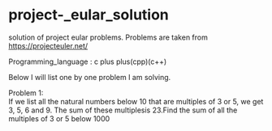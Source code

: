 # project-_eular_solution
solution of project eular problems. Problems are taken from https://projecteuler.net/

Programming_language : c plus plus(cpp)(c++)

Below I will list one by one problem I am solving.

Problem 1:<br>
If we list all the natural numbers below 10 that are multiples of 3 or 5, we get 3, 5, 6 and 9. The sum of these multiplesis 23.Find the sum of all the multiples of 3 or 5 below 1000
